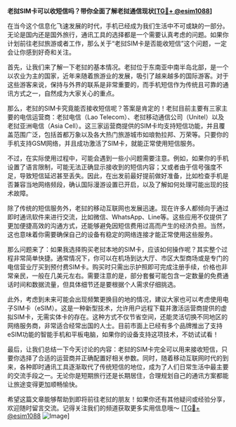 **老挝SIM卡可以收短信吗？带你全面了解老挝通信现状[[TG💪+ @esim1088](https://t.me/s/esim1088)]**

在当今这个信息化飞速发展的时代，手机已经成为我们生活中不可或缺的一部分。无论是国内还是国外旅行，通讯工具的选择都是一个需要认真考虑的问题。如果你计划前往老挝旅游或者工作，那么关于“老挝SIM卡是否能收短信”这个问题，一定会让你感到好奇和关注。

首先，让我们来了解一下老挝的基本情况。老挝位于东南亚中南半岛北部，是一个以农业为主的国家，近年来随着旅游业的发展，吸引了越来越多的国际游客。对于这些游客来说，保持与外界的联系是非常重要的，而手机短信作为传统且可靠的通讯方式之一，自然成为大家关心的重点。

那么，老挝的SIM卡究竟能否接收短信呢？答案是肯定的！老挝目前主要有三家主要的电信运营商：老挝电信（Lao Telecom）、老挝移动通信公司（Unitel）以及老挝亚洲电信（Asia Cell）。这三家运营商提供的SIM卡均支持短信功能，并且覆盖范围广泛，包括首都万象以及各大热门旅游城市如琅勃拉邦、万荣等。只要你的手机支持GSM网络，并且成功激活了SIM卡，就能正常使用短信服务。

不过，在实际使用过程中，可能会遇到一些小问题需要注意。例如，如果你的手机设置了语言限制，可能无法正确显示接收到的短信内容；又或者由于信号强度不足，导致短信延迟甚至丢失。因此，在出发前最好提前做好准备，比如检查手机是否兼容当地网络频段，确认国际漫游设置已开启，以及了解如何处理可能出现的技术故障。

除了传统的短信服务外，老挝的移动互联网也发展迅速。现在许多人都倾向于通过即时通讯软件来进行交流，比如微信、WhatsApp、Line等。这些应用不仅提供了更加便捷高效的沟通方式，还能够避免因短信费用过高而产生的经济负担。当然，这也意味着你需要确保自己的设备有稳定的网络连接才能正常使用这些服务。

那么问题来了：如果我选择购买老挝本地的SIM卡，应该如何操作呢？其实整个过程非常简单快捷。通常情况下，你可以在机场到达大厅、市区大型商场或是专门的电信营业厅买到预付费SIM卡。购买时只需出示护照即可完成注册手续，价格也非常亲民，一般在几美元左右。需要注意的是，部分套餐可能包含一定数量的免费通话时间和数据流量，但具体细节还是要根据个人需求仔细挑选。

此外，考虑到未来可能会出现频繁更换目的地的情况，建议大家也可以考虑使用电子SIM卡（eSIM）。这是一种新型技术，允许用户远程下载并激活运营商提供的虚拟SIM卡，无需实体卡的存在。这种方式不仅节省空间，还能灵活切换不同地区的网络服务商，非常适合经常出国的人士。目前市面上已经有多个品牌推出了支持eSIM功能的智能手机和平板电脑，如果你的设备支持这项技术，不妨试试看！

最后，让我们总结一下今天讨论的内容：老挝的SIM卡完全可以用来接收短信，只要你选择了合适的运营商并正确配置好相关参数。同时，随着移动互联网时代的到来，各种即时通讯工具逐渐取代了传统短信的地位，成为了人们日常生活中最主要的交流手段之一。无论你是短期旅行还是长期居住，合理规划自己的通讯方案都能让旅途变得更加顺畅愉快。

希望这篇文章能够帮助到即将前往老挝的朋友！如果你还有其他疑问或经验分享，欢迎随时留言交流。记得关注我们的频道获取更多实用信息哦～ [[TG💪+ @esim1088](https://t.me/s/esim1088) ![Image](https://i.postimg.cc/4NQfJmqS/Snipaste-2025-05-13-00-14-12.png)]